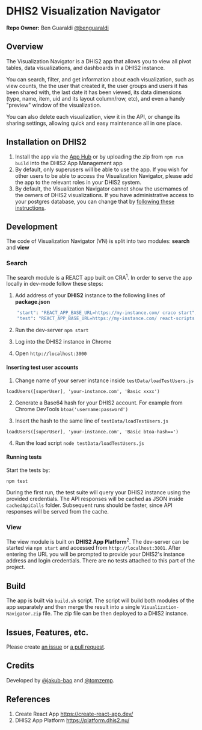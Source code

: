 # DHIS2 Visualization Navigator

**Repo Owner:** Ben Guaraldi [@benguaraldi](https://github.com/benguaraldi)

## Overview

The Visualization Navigator is a DHIS2 app that allows you to view all pivot tables, data visualizations, and dashboards in a DHIS2 instance.

You can search, filter, and get information about each visualization, such as view counts, the the user that created it, the user groups and users it has been shared with, the last date it has been viewed, its data dimensions (type, name, item, uid and its layout column/row, etc), and even a handy "preview" window of the visualization.

You can also delete each visualization, view it in the API, or change its sharing settings, allowing quick and easy maintenance all in one place. 

## Installation on DHIS2

1. Install the app via the [App Hub](https://apps.dhis2.org/) or by uploading the zip from `npm run build` into the DHIS2 App Management app
2. By default, only superusers will be able to use the app. If you wish for other users to be able to access the Visualization Navigator, please add the app to the relevant roles in your DHIS2 system.
3. By default, the Visualization Navigator cannot show the usernames of the owners of DHIS2 visualizations. If you have administrative access to your postgres database, you can change that by [following these instructions](https://github.com/pepfar-datim/visualization-navigator/blob/main/docs/SeeingUsernames.md).

## Development
The code of Visualization Navigator (VN) is split into two modules: **search** and **view**

### Search
The search module is a REACT app built on CRA<sup>1</sup>. In order to serve the app locally in dev-mode follow these steps:

1. Add address of your **DHIS2** instance to the following lines of **package.json**
```bash
    "start": "REACT_APP_BASE_URL=https://my-instance.com/ craco start",
    "test": "REACT_APP_BASE_URL=https://my-instance.com/ react-scripts test",
```

2. Run the dev-server `npm start`

3. Log into the DHIS2 instance in Chrome
4. Open `http://localhost:3000`

#### Inserting test user accounts

1. Change name of your server instance inside `testData/loadTestUsers.js`

```angular2html
loadUsers([superUser], 'your-instance.com', 'Basic xxxx')
```

2. Generate a Base64 hash for your DHIS2 account. For example from Chrome DevTools `btoa('username:password')`

3. Insert the hash to the same line of `testData/loadTestUsers.js`

```angular2html
loadUsers([superUser], 'your-instance.com', 'Basic btoa-hash==')
```

4. Run the load script `node testData/loadTestUsers.js`

#### Running tests

Start the tests by:
```angular2html
npm test
```
During the first run, the test suite will query your DHIS2 instance using the provided credentials. The API responses will be cached as JSON inside `cachedApiCalls` folder. Subsequent runs should be faster, since API responses will be served from the cache.

### View

The view module is built on **DHIS2 App Platform**<sup>2</sup>. The dev-server can be started via `npm start` and accessed from `http://localhost:3001`. After entering the URL you will be prompted to provide your DHIS2's instance address and login credentials. There are no tests attached to this part of the project.

## Build

The app is built via `build.sh` script. The script will build both modules of the app separately and then merge the result into a single `Visualization-Navigator.zip` file. The zip file can be then deployed to a DHIS2 instance.

## Issues, Features, etc.

Please create [an issue](https://github.com/pepfar-datim/visualization-navigator/issues) or [a pull request](https://github.com/pepfar-datim/visualization-navigator/pulls).

## Credits

Developed by [@jakub-bao](https://github.com/jakub-bao) and [@tomzemp](https://github.com/tomzemp).

## References

1. Create React App https://create-react-app.dev/
2. DHIS2 App Platform https://platform.dhis2.nu/
